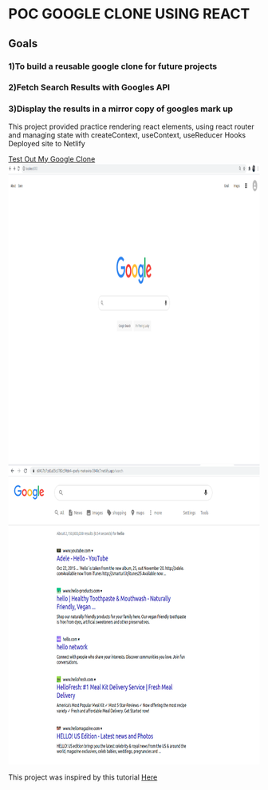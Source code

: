 # POC GOOGLE CLONE USING REACT

## Goals

### 1)To build a reusable google clone for future projects

### 2)Fetch Search Results with Googles API

### 3)Display the results in a mirror copy of googles mark up

This project provided practice rendering react elements,
using react router and managing state with createContext,
useContext, useReducer Hooks
Deployed site to Netlify

<a href="https://mygoogleclone.netlify.app/">Test Out My Google Clone</a>
<img src="https://github.com/ajanes780/google_clone/blob/main/pictures/Screenshot.png?raw=true" width="900" height="600">
<img src="https://github.com/ajanes780/google_clone/blob/main/pictures/Screenshot%20from%202021-03-04%2017-30-42.png?raw=true" width="900" height="600">



This project was inspired by this tutorial 
<a href="https://betterprogramming.pub/building-a-google-clone-part-1-setting-up-react-fb9c22b9662c">Here</a>
